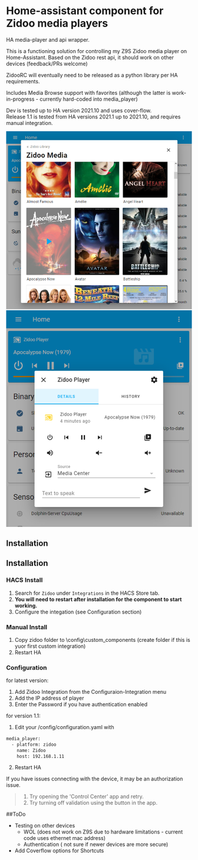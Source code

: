 # Home-assistant component for Zidoo media players
HA media-player and api wrapper.

This is a functioning solution for controlling my Z9S Zidoo media player on Home-Assistant.  Based on the Zidoo rest api, it should work on other devices (feedback/PRs welcome)

ZidooRC will eventually need to be released as a python library per HA requirements.  

Includes Media Browse support with favorites (although the latter is work-in-progress - currently hard-coded into media_player)

Dev is tested up to HA version 2021.10 and uses cover-flow.   
Release 1.1 is tested from HA versions 2021.1 up to 2021.10, and requires manual integration.

![Media_Library](images/media_browser.png) ![Media_Player](images/media_player.png)


## Installation

## Installation

### HACS Install

1. Search for `Zidoo` under `Integrations` in the HACS Store tab.
2. **You will need to restart after installation for the component to start working.**
3. Configure the integation (see Configuration section)

### Manual Install

1. Copy zidoo folder to \config\custom_components (create folder if this is yuor first custom integration)
2. Restart HA

### Configuration

for latest version:

1. Add Zidoo Integration from the Configuraion-Integration menu
2. Add the IP address of player
3. Enter the Password if you have authentication enabled

for version 1.1:

1. Edit your /config/configuration.yaml with

```
media_player:
  - platform: zidoo
    name: Zidoo
    host: 192.168.1.11
```
2. Restart HA

If you have issues connecting with the device, it may be an authorization issue.  
> 1. Try opening the 'Control Center' app and retry. 
> 2. Try turning off validation using the button in the app.   

##ToDo

- Testing on other devices
  - WOL (does not work on Z9S due to hardware limitations - current code uses ethernet mac address)
  - Authentication ( not sure if newer devices are more secure)   
- Add Coverflow options for Shortcuts



